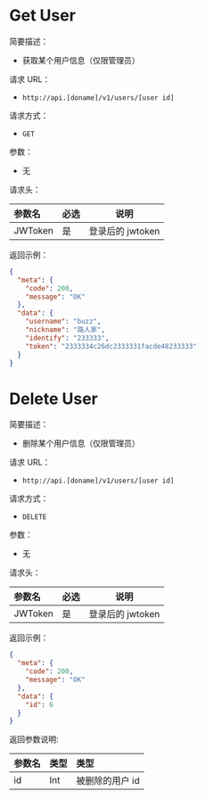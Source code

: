 # Get User

简要描述：

- 获取某个用户信息（仅限管理员）

请求 URL：

- `http://api.[doname]/v1/users/[user id]`

请求方式：

- `GET`

参数：

- 无

请求头：

| 参数名  | 必选 |       说明       |
| :------ | :--- | :--------------: |
| JWToken | 是   | 登录后的 jwtoken |

返回示例：

```json
{
  "meta": {
    "code": 200,
    "message": "OK"
  },
  "data": {
    "username": "buzz",
    "nickname": "路人家",
    "identify": "233333",
    "token": "2333334c26dc2333331facde48233333"
  }
}
```

# Delete User

简要描述：

- 删除某个用户信息（仅限管理员）

请求 URL：

- `http://api.[doname]/v1/users/[user id]`

请求方式：

- `DELETE`

参数：

- 无

请求头：

| 参数名  | 必选 |       说明       |
| :------ | :--- | :--------------: |
| JWToken | 是   | 登录后的 jwtoken |

返回示例：

```json
{
  "meta": {
    "code": 200,
    "message": "OK"
  },
  "data": {
    "id": 6
  }
}
```

返回参数说明:

| 参数名 | 类型 | 类型            |
| :----- | :--- | :-------------- |
| id     | Int  | 被删除的用户 id |
